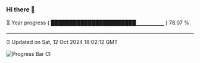 ### Hi there 👋

⏳ Year progress { ███████████████████████▁▁▁▁▁▁▁ } 78.07 %

---

⏰ Updated on Sat, 12 Oct 2024 18:02:12 GMT

![Progress Bar CI](https://github.com/EinsPommes/EinsPommes/blob/main/.github/workflows/main.yml)
